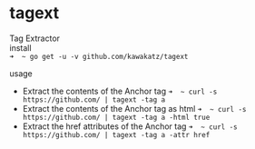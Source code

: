 # tagext
Tag Extractor<br>
install<br>
```➜  ~ go get -u -v github.com/kawakatz/tagext```

usage<br>
- Extract the contents of the Anchor tag
```➜  ~ curl -s https://github.com/ | tagext -tag a```
- Extract the contents of the Anchor tag as html
```➜  ~ curl -s https://github.com/ | tagext -tag a -html true```
- Extract the href attributes of the Anchor tag
```➜  ~ curl -s https://github.com/ | tagext -tag a -attr href```
